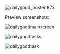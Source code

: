 ![dailygood_poster 873](https://user-images.githubusercontent.com/13047572/37723319-cac8d670-2d36-11e8-8563-3421bba6c641.png)

Preview screenshots:

![dailygoodmainscreen](https://user-images.githubusercontent.com/13047572/37722842-a7430eba-2d35-11e8-82c7-47d2c2a15cd8.png)

![dailygoodtasks](https://user-images.githubusercontent.com/13047572/37722844-a78a6f30-2d35-11e8-83f9-f183706cefa2.png)

![dailygoodtask](https://user-images.githubusercontent.com/13047572/37722843-a75ffb4c-2d35-11e8-987a-18fa3bd0a370.png)

